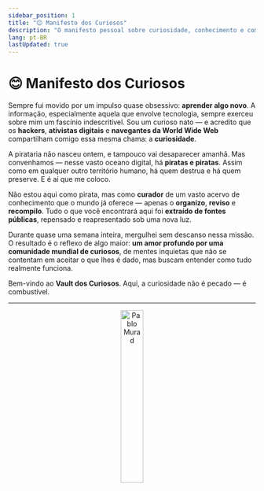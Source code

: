 ```yaml
---
sidebar_position: 1
title: "😊 Manifesto dos Curiosos"
description: "O manifesto pessoal sobre curiosidade, conhecimento e comunidade hacker"
lang: pt-BR
lastUpdated: true
---
```


# 😊 Manifesto dos Curiosos

Sempre fui movido por um impulso quase obsessivo: **aprender algo novo**. A informação, especialmente aquela que envolve tecnologia, sempre exerceu sobre mim um fascínio indescritível. Sou um curioso nato — e acredito que os **hackers**, **ativistas digitais** e **navegantes da World Wide Web** compartilham comigo essa mesma chama: a **curiosidade**.

A pirataria não nasceu ontem, e tampouco vai desaparecer amanhã. Mas convenhamos — nesse vasto oceano digital, há **piratas e piratas**. Assim como em qualquer outro território humano, há quem destrua e há quem preserve. E é aí que me coloco.

Não estou aqui como pirata, mas como **curador** de um vasto acervo de conhecimento que o mundo já oferece — apenas o **organizo**, **reviso** e **recompilo**. Tudo o que você encontrará aqui foi **extraído de fontes públicas**, repensado e reapresentado sob uma nova luz.

Durante quase uma semana inteira, mergulhei sem descanso nessa missão. O resultado é o reflexo de algo maior: **um amor profundo por uma comunidade mundial de curiosos**, de mentes inquietas que não se contentam em aceitar o que lhes é dado, mas buscam entender como tudo realmente funciona.

Bem-vindo ao **Vault dos Curiosos**. Aqui, a curiosidade não é pecado — é combustível.

---

<div align="center">

<img src="/pablo.png" alt="Pablo Murad" style="width: 30%; height: auto;">

</div>
